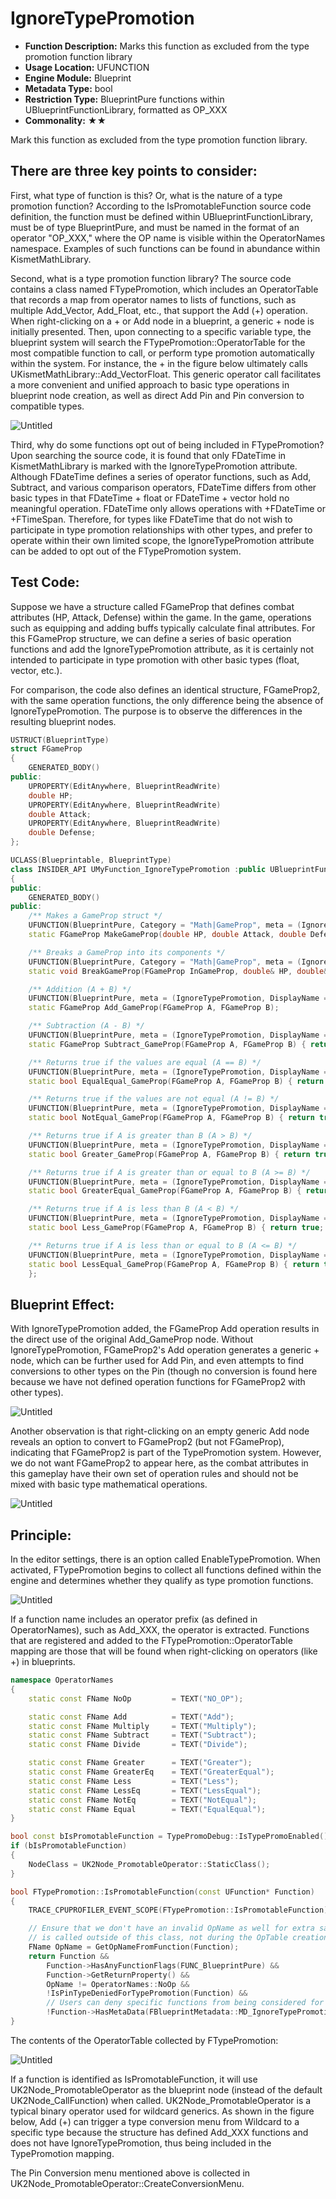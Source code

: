 # IgnoreTypePromotion

- **Function Description:** Marks this function as excluded from the type promotion function library
- **Usage Location:** UFUNCTION
- **Engine Module:** Blueprint
- **Metadata Type:** bool
- **Restriction Type:** BlueprintPure functions within UBlueprintFunctionLibrary, formatted as OP_XXX
- **Commonality:** ★★

Mark this function as excluded from the type promotion function library.

## There are three key points to consider:

First, what type of function is this? Or, what is the nature of a type promotion function? According to the IsPromotableFunction source code definition, the function must be defined within UBlueprintFunctionLibrary, must be of type BlueprintPure, and must be named in the format of an operator "OP_XXX," where the OP name is visible within the OperatorNames namespace. Examples of such functions can be found in abundance within KismetMathLibrary.

Second, what is a type promotion function library? The source code contains a class named FTypePromotion, which includes an OperatorTable that records a map from operator names to lists of functions, such as multiple Add_Vector, Add_Float, etc., that support the Add (+) operation. When right-clicking on a + or Add node in a blueprint, a generic + node is initially presented. Then, upon connecting to a specific variable type, the blueprint system will search the FTypePromotion::OperatorTable for the most compatible function to call, or perform type promotion automatically within the system. For instance, the + in the figure below ultimately calls UKismetMathLibrary::Add_VectorFloat. This generic operator call facilitates a more convenient and unified approach to basic type operations in blueprint node creation, as well as direct Add Pin and Pin conversion to compatible types.

![Untitled](Untitled.png)

Third, why do some functions opt out of being included in FTypePromotion? Upon searching the source code, it is found that only FDateTime in KismetMathLibrary is marked with the IgnoreTypePromotion attribute. Although FDateTime defines a series of operator functions, such as Add, Subtract, and various comparison operators, FDateTime differs from other basic types in that FDateTime + float or FDateTime + vector hold no meaningful operation. FDateTime only allows operations with +FDateTime or +FTimeSpan. Therefore, for types like FDateTime that do not wish to participate in type promotion relationships with other types, and prefer to operate within their own limited scope, the IgnoreTypePromotion attribute can be added to opt out of the FTypePromotion system.

## Test Code:

Suppose we have a structure called FGameProp that defines combat attributes (HP, Attack, Defense) within the game. In the game, operations such as equipping and adding buffs typically calculate final attributes. For this FGameProp structure, we can define a series of basic operation functions and add the IgnoreTypePromotion attribute, as it is certainly not intended to participate in type promotion with other basic types (float, vector, etc.).

For comparison, the code also defines an identical structure, FGameProp2, with the same operation functions, the only difference being the absence of IgnoreTypePromotion. The purpose is to observe the differences in the resulting blueprint nodes.

```cpp
USTRUCT(BlueprintType)
struct FGameProp
{
	GENERATED_BODY()
public:
	UPROPERTY(EditAnywhere, BlueprintReadWrite)
	double HP;
	UPROPERTY(EditAnywhere, BlueprintReadWrite)
	double Attack;
	UPROPERTY(EditAnywhere, BlueprintReadWrite)
	double Defense;
};

UCLASS(Blueprintable, BlueprintType)
class INSIDER_API UMyFunction_IgnoreTypePromotion :public UBlueprintFunctionLibrary
{
public:
	GENERATED_BODY()
public:
	/** Makes a GameProp struct */
	UFUNCTION(BlueprintPure, Category = "Math|GameProp", meta = (IgnoreTypePromotion, NativeMakeFunc))
	static FGameProp MakeGameProp(double HP, double Attack, double Defense) { return FGameProp(); }

	/** Breaks a GameProp into its components */
	UFUNCTION(BlueprintPure, Category = "Math|GameProp", meta = (IgnoreTypePromotion, NativeBreakFunc))
	static void BreakGameProp(FGameProp InGameProp, double& HP, double& Attack, double& Defense) {}

	/** Addition (A + B) */
	UFUNCTION(BlueprintPure, meta = (IgnoreTypePromotion, DisplayName = "GameProp + GameProp", CompactNodeTitle = "+", Keywords = "+ add plus"), Category = "Math|GameProp")
	static FGameProp Add_GameProp(FGameProp A, FGameProp B);

	/** Subtraction (A - B) */
	UFUNCTION(BlueprintPure, meta = (IgnoreTypePromotion, DisplayName = "GameProp - GameProp", CompactNodeTitle = "-", Keywords = "- subtract minus"), Category = "Math|GameProp")
	static FGameProp Subtract_GameProp(FGameProp A, FGameProp B) { return FGameProp(); }

	/** Returns true if the values are equal (A == B) */
	UFUNCTION(BlueprintPure, meta = (IgnoreTypePromotion, DisplayName = "Equal (GameProp)", CompactNodeTitle = "==", Keywords = "== equal"), Category = "Math|GameProp")
	static bool EqualEqual_GameProp(FGameProp A, FGameProp B) { return true; }

	/** Returns true if the values are not equal (A != B) */
	UFUNCTION(BlueprintPure, meta = (IgnoreTypePromotion, DisplayName = "Not Equal (GameProp)", CompactNodeTitle = "!=", Keywords = "!= not equal"), Category = "Math|GameProp")
	static bool NotEqual_GameProp(FGameProp A, FGameProp B) { return true; }

	/** Returns true if A is greater than B (A > B) */
	UFUNCTION(BlueprintPure, meta = (IgnoreTypePromotion, DisplayName = "GameProp > GameProp", CompactNodeTitle = ">", Keywords = "> greater"), Category = "Math|GameProp")
	static bool Greater_GameProp(FGameProp A, FGameProp B) { return true; }

	/** Returns true if A is greater than or equal to B (A >= B) */
	UFUNCTION(BlueprintPure, meta = (IgnoreTypePromotion, DisplayName = "GameProp >= GameProp", CompactNodeTitle = ">=", Keywords = ">= greater"), Category = "Math|GameProp")
	static bool GreaterEqual_GameProp(FGameProp A, FGameProp B) { return true; }

	/** Returns true if A is less than B (A < B) */
	UFUNCTION(BlueprintPure, meta = (IgnoreTypePromotion, DisplayName = "GameProp < GameProp", CompactNodeTitle = "<", Keywords = "< less"), Category = "Math|GameProp")
	static bool Less_GameProp(FGameProp A, FGameProp B) { return true; }

	/** Returns true if A is less than or equal to B (A <= B) */
	UFUNCTION(BlueprintPure, meta = (IgnoreTypePromotion, DisplayName = "GameProp <= GameProp", CompactNodeTitle = "<=", Keywords = "<= less"), Category = "Math|GameProp")
	static bool LessEqual_GameProp(FGameProp A, FGameProp B) { return true; }
	};


```

## Blueprint Effect:

With IgnoreTypePromotion added, the FGameProp Add operation results in the direct use of the original Add_GameProp node. Without IgnoreTypePromotion, FGameProp2's Add operation generates a generic + node, which can be further used for Add Pin, and even attempts to find conversions to other types on the Pin (though no conversion is found here because we have not defined operation functions for FGameProp2 with other types).

![Untitled](Untitled%201.png)

Another observation is that right-clicking on an empty generic Add node reveals an option to convert to FGameProp2 (but not FGameProp), indicating that FGameProp2 is part of the TypePromotion system. However, we do not want FGameProp2 to appear here, as the combat attributes in this gameplay have their own set of operation rules and should not be mixed with basic type mathematical operations.

![Untitled](Untitled%202.png)

## Principle:

In the editor settings, there is an option called EnableTypePromotion. When activated, FTypePromotion begins to collect all functions defined within the engine and determines whether they qualify as type promotion functions.

![Untitled](Untitled%203.png)

If a function name includes an operator prefix (as defined in OperatorNames), such as Add_XXX, the operator is extracted. Functions that are registered and added to the FTypePromotion::OperatorTable mapping are those that will be found when right-clicking on operators (like +) in blueprints.

```cpp
namespace OperatorNames
{
	static const FName NoOp			= TEXT("NO_OP");

	static const FName Add			= TEXT("Add");
	static const FName Multiply		= TEXT("Multiply");
	static const FName Subtract		= TEXT("Subtract");
	static const FName Divide		= TEXT("Divide");

	static const FName Greater		= TEXT("Greater");
	static const FName GreaterEq	= TEXT("GreaterEqual");
	static const FName Less			= TEXT("Less");
	static const FName LessEq		= TEXT("LessEqual");
	static const FName NotEq		= TEXT("NotEqual");
	static const FName Equal		= TEXT("EqualEqual");
}

bool const bIsPromotableFunction = TypePromoDebug::IsTypePromoEnabled() && FTypePromotion::IsFunctionPromotionReady(Function);
if (bIsPromotableFunction)
{
	NodeClass = UK2Node_PromotableOperator::StaticClass();
}

bool FTypePromotion::IsPromotableFunction(const UFunction* Function)
{
	TRACE_CPUPROFILER_EVENT_SCOPE(FTypePromotion::IsPromotableFunction);

	// Ensure that we don't have an invalid OpName as well for extra safety when this function
	// is called outside of this class, not during the OpTable creation process
	FName OpName = GetOpNameFromFunction(Function);
	return Function &&
		Function->HasAnyFunctionFlags(FUNC_BlueprintPure) &&
		Function->GetReturnProperty() &&
		OpName != OperatorNames::NoOp &&
		!IsPinTypeDeniedForTypePromotion(Function) &&
		// Users can deny specific functions from being considered for type promotion
		!Function->HasMetaData(FBlueprintMetadata::MD_IgnoreTypePromotion);
}
```

The contents of the OperatorTable collected by FTypePromotion:

![Untitled](Untitled%204.png)

If a function is identified as IsPromotableFunction, it will use UK2Node_PromotableOperator as the blueprint node (instead of the default UK2Node_CallFunction) when called. UK2Node_PromotableOperator is a typical binary operator used for wildcard generics. As shown in the figure below, Add (+) can trigger a type conversion menu from Wildcard to a specific type because the structure has defined Add_XXX functions and does not have IgnoreTypePromotion, thus being included in the TypePromotion mapping.

The Pin Conversion menu mentioned above is collected in UK2Node_PromotableOperator::CreateConversionMenu.